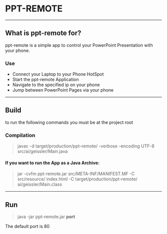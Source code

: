 # PPT-REMOTE

---

## What is ppt-remote for?
ppt-remote is a simple app to control your PowerPoint Presentation with your phone.

### Use

- Connect your Laptop to your Phone HotSpot
- Start the ppt-remote Application
- Navigate to the specified ip on your phone
- Jump between PowerPoint Pages via your phone

---

## Build

to run the following commands you must be at the project root

### Compilation

> javac -d target/production/ppt-remote/ -verbose -encoding UTF-8 src/ai/geissler/Main.java

#### If you want to run the App as a Java Archive:
> jar -cvfm ppt-remote.jar src/META-INF/MANIFEST.MF -C src/resource/ index.html -C target/production/ppt-remote/ ai/geissler/Main.class 

---

## Run

> java -jar ppt-remote.jar **port**

The default port is 80